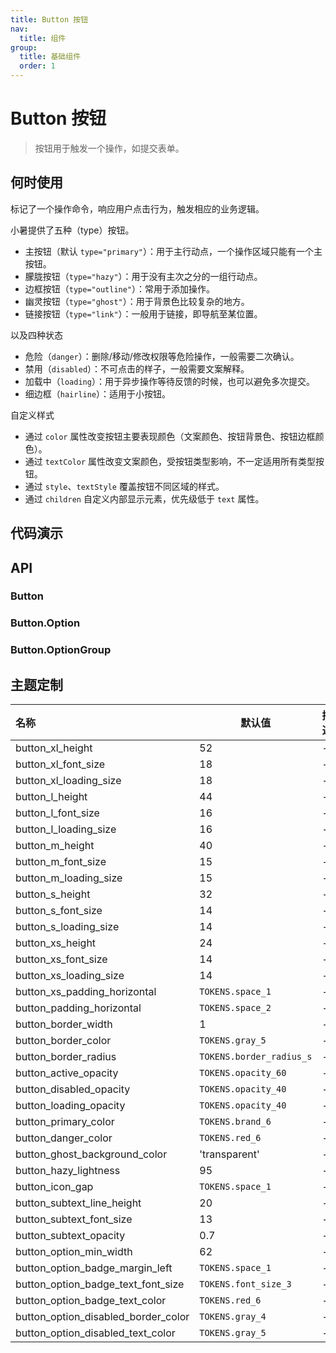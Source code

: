```yaml
---
title: Button 按钮
nav:
  title: 组件
group:
  title: 基础组件
  order: 1
---
```


# Button 按钮

> 按钮用于触发一个操作，如提交表单。

## 何时使用

标记了一个操作命令，响应用户点击行为，触发相应的业务逻辑。

小暑提供了五种（type）按钮。

- 主按钮（默认 `type="primary"`）：用于主行动点，一个操作区域只能有一个主按钮。
- 朦胧按钮（`type="hazy"`）：用于没有主次之分的一组行动点。
- 边框按钮（`type="outline"`）：常用于添加操作。
- 幽灵按钮（`type="ghost"`）：用于背景色比较复杂的地方。
- 链接按钮（`type="link"`）：一般用于链接，即导航至某位置。

以及四种状态

- 危险（`danger`）：删除/移动/修改权限等危险操作，一般需要二次确认。
- 禁用（`disabled`）：不可点击的样子，一般需要文案解释。
- 加载中（`loading`）：用于异步操作等待反馈的时候，也可以避免多次提交。
- 细边框（`hairline`）：适用于小按钮。

自定义样式

- 通过 `color` 属性改变按钮主要表现颜色（文案颜色、按钮背景色、按钮边框颜色）。
- 通过 `textColor` 属性改变文案颜色，受按钮类型影响，不一定适用所有类型按钮。
- 通过 `style`、`textStyle` 覆盖按钮不同区域的样式。
- 通过 `children` 自定义内部显示元素，优先级低于 `text` 属性。

## 代码演示

<code src="./__fixtures__/type.tsx"></code>

<code src="./__fixtures__/subtext.tsx"></code>

<code src="./__fixtures__/danger.tsx"></code>

<code src="./__fixtures__/hairline.tsx"></code>

<code src="./__fixtures__/disabled.tsx"></code>

<code src="./__fixtures__/loading.tsx"></code>

<code src="./__fixtures__/size.tsx"></code>

<code src="./__fixtures__/icon.tsx"></code>

<code src="./__fixtures__/option.tsx"></code>

<code src="./__fixtures__/option-group.tsx"></code>

## API

### Button

### Button.Option

### Button.OptionGroup

## 主题定制

| 名称                                | 默认值                   | 描述 |
| :---------------------------------- | ------------------------ | ---- |
| button_xl_height                    | 52                       | -    |
| button_xl_font_size                 | 18                       | -    |
| button_xl_loading_size              | 18                       | -    |
| button_l_height                     | 44                       | -    |
| button_l_font_size                  | 16                       | -    |
| button_l_loading_size               | 16                       | -    |
| button_m_height                     | 40                       | -    |
| button_m_font_size                  | 15                       | -    |
| button_m_loading_size               | 15                       | -    |
| button_s_height                     | 32                       | -    |
| button_s_font_size                  | 14                       | -    |
| button_s_loading_size               | 14                       | -    |
| button_xs_height                    | 24                       | -    |
| button_xs_font_size                 | 14                       | -    |
| button_xs_loading_size              | 14                       | -    |
| button_xs_padding_horizontal        | `TOKENS.space_1`         | -    |
| button_padding_horizontal           | `TOKENS.space_2`         | -    |
| button_border_width                 | 1                        | -    |
| button_border_color                 | `TOKENS.gray_5`          | -    |
| button_border_radius                | `TOKENS.border_radius_s` | -    |
| button_active_opacity               | `TOKENS.opacity_60`      | -    |
| button_disabled_opacity             | `TOKENS.opacity_40`      | -    |
| button_loading_opacity              | `TOKENS.opacity_40`      | -    |
| button_primary_color                | `TOKENS.brand_6`         | -    |
| button_danger_color                 | `TOKENS.red_6`           | -    |
| button_ghost_background_color       | 'transparent'            | -    |
| button_hazy_lightness               | 95                       | -    |
| button_icon_gap                     | `TOKENS.space_1`         | -    |
| button_subtext_line_height          | 20                       | -    |
| button_subtext_font_size            | 13                       | -    |
| button_subtext_opacity              | 0.7                      | -    |
| button_option_min_width             | 62                       | -    |
| button_option_badge_margin_left     | `TOKENS.space_1`         | -    |
| button_option_badge_text_font_size  | `TOKENS.font_size_3`     | -    |
| button_option_badge_text_color      | `TOKENS.red_6`           | -    |
| button_option_disabled_border_color | `TOKENS.gray_4`          | -    |
| button_option_disabled_text_color   | `TOKENS.gray_5`          | -    |
